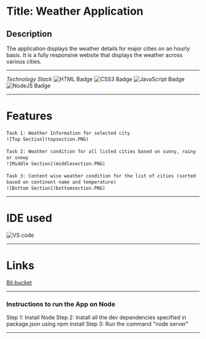 # Title: Weather Application

## Description

The application displays the weather details for major cities on an hourly basis. It is a fully responsive website that displays the weather across various cities.

---

_Technology Stack_
![HTML Badge](https://img.shields.io/badge/HTML-239120?style=for-the-badge&logo=html5&logoColor=white)
![CSS3 Badge](https://img.shields.io/badge/CSS3-1572B6?style=for-the-badge&logo=css3&logoColor=white)
![JavaScript Badge](https://img.shields.io/badge/JavaScript-F7DF1E?style=for-the-badge&logo=javascript&logoColor=black)
![NodeJS Badge](https://img.shields.io/badge/Node.js-43853D?style=for-the-badge&logo=node.js&logoColor=white)

---

# Features

    Task 1: Weather Information for selected city
    ![Top Section](topsection.PNG)

    Task 2: Weather condition for all listed cities based on sunny, rainy or snowy
    ![Middle Section](middlesection.PNG)

    Task 3: Content wise weather condition for the list of cities (sorted based on continent name and temperature)
    ![Bottom Section](bottomsection.PNG)

---

# IDE used

![VS code](https://img.shields.io/badge/Visual_Studio-5C2D91?style=for-the-badge&logo=visual%20studio&logoColor=white)

---

# Links

[Bit bucket](https://bitbucket.org/reenasajad/reena_webtips_assignments/src/master/)

---

### Instructions to run the App on Node

Step 1: Install Node
Step 2: Install all the dev dependencies specified in package.json using npm install
Step 3: Run the command "node server"

---
